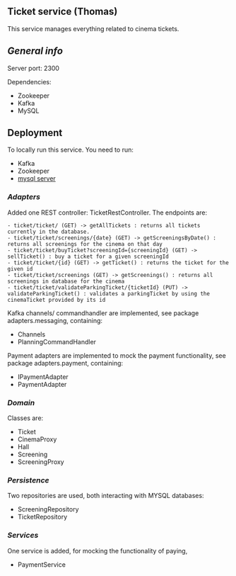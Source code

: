 
## **Ticket service (Thomas)**

This service manages everything related to cinema tickets. 

## ***General info***

Server port: 2300

Dependencies:
- Zookeeper
- Kafka
- MySQL

## Deployment

To locally run this service. You need to run:
- Kafka
- Zookeeper
- [ mysql server](https://github.com/NeuserThomas/project-system-design#running-locally)

### ***Adapters***

Added one REST controller: TicketRestController. The endpoints are:
```
- ticket/ticket/ (GET) -> getAllTickets : returns all tickets currently in the database.
- ticket/ticket/screenings/{date} (GET) -> getScreeningsByDate() : returns all screenings for the cinema on that day
- ticket/ticket/buyTicket?screeningId={screeningId} (GET) -> sellTicket() : buy a ticket for a given screeningId
- ticket/ticket/{id} (GET) -> getTicket() : returns the ticket for the given id
- ticket/ticket/screenings (GET) -> getScreenings() : returns all screenings in database for the cinema
- ticket/ticket/validateParkingTicket/{ticketId} (PUT) -> validateParkingTicket() : validates a parkingTicket by using the cinemaTicket provided by its id
```

Kafka channels/ commandhandler are implemented, see package adapters.messaging, containing:
- Channels
- PlanningCommandHandler

Payment adapters are implemented to mock the payment functionality, see package adapters.payment, containing:

- IPaymentAdapter
- PaymentAdapter

### ***Domain***

Classes are:
- Ticket
- CinemaProxy
- Hall
- Screening
- ScreeningProxy

### ***Persistence***

Two repositories are used, both interacting with MYSQL databases:
- ScreeningRepository
- TicketRepository

### ***Services***

One service is added, for mocking the functionality of paying,

- PaymentService
